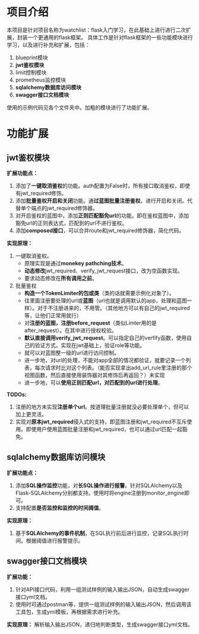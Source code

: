 # 项目介绍

本项目是针对项目名称为watchlist：flask入门学习，在此基础上进行进行二次扩展，封装一个更通用的flask框架。
具体工作是针对flask框架的一些功能模块进行学习，以及进行补充和扩展，包括：

1. blueprint模块
2. **jwt鉴权模块**
3. limit控制模块
4. prometheus监控模块
5. **sqlalchemy数据库访问模块**
6. **swagger接口文档模块**

使用的示例代码见各个文件夹中。加粗的模块进行了功能扩展。

# 功能扩展

## jwt鉴权模块

**扩展功能点：**

1. 添加了**一键取消鉴权**的功能。auth配置为False时，所有接口取消鉴权，即使有jwt_required修饰。
2. 添加**批量鉴权开启和关闭**功能。通**过蓝图批量注册鉴权**，进行开启和关闭。代替单个端点的jwt_required修饰器。
3. 对开启鉴权的蓝图中，添加**正则匹配豁免url**的功能。即在鉴权蓝图中，添加豁免url的正则表达式，匹配到的url不进行鉴权。
4. 添加**composed接口**，可以合并route和jwt_required修饰器，简化代码。

**实现原理：**

1. 一键取消鉴权。
    - 原理实现是通过**monekey pathching技术**。
    - **动态修改**jwt_required、verify_jwt_request接口，改为空函数实现。
    - 要求动态修改在**所有调用之前**。
2. 批量鉴权
    - **构造一个TokenLimiter的包或类**（类的话就需要示例化对象了）。
    - 往里面注册要处理的url或**蓝图**（url也就是调用默认的app，处理和蓝图一样）。对于不注册进来的，不用管。（其他地方可以有自己的jwt_required等，让他们正常用就行）
    - 对**注册的蓝图，注册before_request**（类似Limter用的是after_request）。在其中进行授权校验。
    - **默认直接调用verify_jwt_request**。可以指定自己的verfify函数，使用自己的验证方式。实现在jwt基础上，验证role等功能。
    - 就可以对蓝图整一级的url进行访问控制。
    - 进一步地，对url的处理，不能对app全部的情况都验证，就要记录一个列表，每次请求时比对这个列表。（能否实现拿出add_url_rule里注册的那个视图函数，然后直接使用装饰器对其修饰后再返回？）未实现
    - 进一步地，可以**使用正则匹配url，对匹配到的url进行处理**。

**TODOs:**

1. 注册的地方未实现**注册单个url**。按道理批量注册就没必要处理单个，但可以加上更灵活。
2. 实现对**原本jwt_required**侵入式的支持，即蓝图注册和jwt_required不互斥使用。即使用户使用蓝图批量注册和jwt_required，也可以通过url匹配一起豁免。

## sqlalchemy数据库访问模块

**扩展功能点：**

1. 添加**SQL操作监控**功能，对**长SQL操作进行报警**。针对SQLAlchemy以及Flask-SQLAlchemy分别都支持。使用时将engine注册到monitor_engine即可。
2. 支持配置**是否监控和监控的时间阈值**。

**实现原理：**

1. 基于**SQLAlchemy的事件机制**，在SQL执行前后进行监控，记录SQL执行时间。根据阈值进行报警提示。

## swagger接口文档模块

**扩展功能：**

1. 针对API接口代码，利用一组测试样例的输入输出JSON，自动生成swagger接口yml文档。
2. 使用时可通过postman等，提供一组测试样例的输入输出JSON，然后调用该工具包，生成yml模板，再根据需求进行补充。

**实现原理：**
解析输入输出JSON，递归地判断类型，生成swagger接口yml文档。

